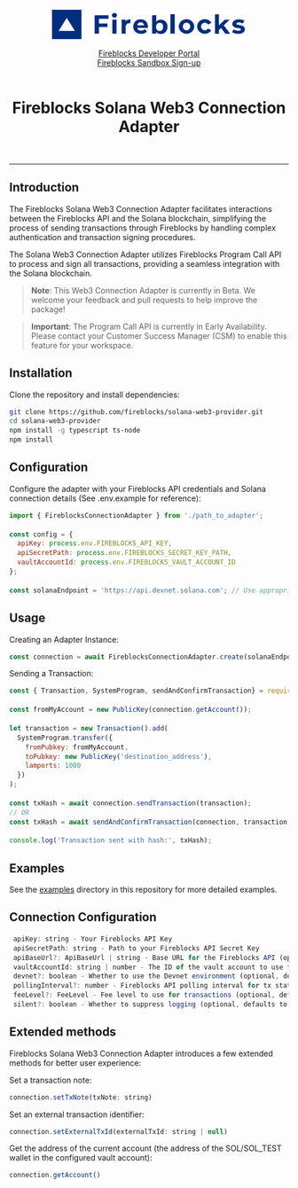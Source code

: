 <p align="center">
  <img src="./logo.svg" width="350" alt="accessibility text">
</p>
<div align="center">

  [Fireblocks Developer Portal](https://developers.fireblocks.com) </br>
  [Fireblocks Sandbox Sign-up](https://www.fireblocks.com/developer-sandbox-sign-up/) <br/><br/>
  <h1> Fireblocks Solana Web3 Connection Adapter </h1>
</div>
<br/>
<hr/>


## Introduction

The Fireblocks Solana Web3 Connection Adapter facilitates interactions between the Fireblocks API and the Solana blockchain, simplifying the process of sending transactions through Fireblocks by handling complex authentication and transaction signing procedures.

The Solana Web3 Connection Adapter utilizes Fireblocks Program Call API to process and sign all transactions, providing a seamless integration with the Solana blockchain.

> **Note**: This Web3 Connection Adapter is currently in Beta. We welcome your feedback and pull requests to help improve the package!

> **Important**: The Program Call API is currently in Early Availability. Please contact your Customer Success Manager (CSM) to enable this feature for your workspace.


## Installation

Clone the repository and install dependencies:

```bash
git clone https://github.com/fireblocks/solana-web3-provider.git
cd solana-web3-provider
npm install -g typescript ts-node
npm install
```

## Configuration

Configure the adapter with your Fireblocks API credentials and Solana connection details (See .env.example for reference):

```js
import { FireblocksConnectionAdapter } from './path_to_adapter';

const config = {
  apiKey: process.env.FIREBLOCKS_API_KEY,
  apiSecretPath: process.env.FIREBLOCKS_SECRET_KEY_PATH,
  vaultAccountId: process.env.FIREBLOCKS_VAULT_ACCOUNT_ID
};

const solanaEndpoint = 'https://api.devnet.solana.com'; // Use appropriate Solana RPC endpoint

```

## Usage

Creating an Adapter Instance:

```js
const connection = await FireblocksConnectionAdapter.create(solanaEndpoint, config);
```

Sending a Transaction:

```js
const { Transaction, SystemProgram, sendAndConfirmTransaction} = require('@solana/web3.js');

const fromMyAccount = new PublicKey(connection.getAccount());

let transaction = new Transaction().add(
  SystemProgram.transfer({
    fromPubkey: fromMyAccount,
    toPubkey: new PublicKey('destination_address'),
    lamports: 1000
  })
);

const txHash = await connection.sendTransaction(transaction);
// OR
const txHash = await sendAndConfirmTransaction(connection, transaction, []);

console.log('Transaction sent with hash:', txHash);
```

## Examples

See the [examples](https://github.com/fireblocks/solana-web3-provider/tree/main/examples) directory in this repository for more detailed examples.


## Connection Configuration
```js
 apiKey: string - Your Fireblocks API Key
 apiSecretPath: string - Path to your Fireblocks API Secret Key
 apiBaseUrl?: ApiBaseUrl | string - Base URL for the Fireblocks API (optional, defaults to US production environment)
 vaultAccountId: string | number - The ID of the vault account to use for transactions
 devnet?: boolean - Whether to use the Devnet environment (optional, defaults to false)
 pollingInterval?: number - Fireblocks API polling interval for tx status updates
 feeLevel?: FeeLevel - Fee level to use for transactions (optional, defaults to MEDIUM)
 silent?: boolean - Whether to suppress logging (optional, defaults to false)
```


## Extended methods

Fireblocks Solana Web3 Connection Adapter introduces a few extended methods for better user experience:

Set a transaction note:
```js
connection.setTxNote(txNote: string)
```


Set an external transaction identifier:
```js
connection.setExternalTxId(externalTxId: string | null)
```

Get the address of the current account (the address of the SOL/SOL_TEST wallet in the configured vault account):
```js
connection.getAccount() 
```